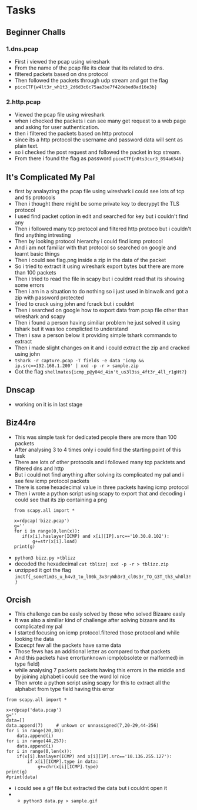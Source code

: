 # Tasks
## Beginner Challs
### 1.dns.pcap
* First i viewed the pcap using wireshark
* From the name of the pcap file its clear that its related to dns.
* filtered packets based on dns protocol
* Then followed the packets through udp stream and got the flag
* ```picoCTF{w4lt3r_wh1t3_2d6d3c6c75aa3be7f42debed8ad16e3b}```
### 2.http.pcap
* Viewed the pcap file using wireshark
* when i checked the packets i can see many get request to a web page and
  asking for user authentication.
* then i filtered the packets based on http protocol
* since its a http protocol the username and password data will sent as plain text.
* so i checked the post request and followed the packet in tcp stream.
* From there i found the flag as password ``picoCTF{n0ts3cur3_894a6546}``
## It's Complicated My Pal
* first by analayzing the pcap file using wireshark i could see lots of tcp and tls protocols
* Then i thought there might be some private key to decrypyt the TLS protocol
* I used find packet option in edit and searched for key but i couldn't find any
* Then i followed many tcp protocol and filtered http protoco but i couldn't find anything intresting
* Then by looking protocol hierarchy i could find icmp protocol 
* And i am not familiar with that protocol so searched on google and learnt basic things
* Then i could see flag.png inside a zip in the data of the packet
* So i tried to extract it using wireshark export bytes but there are more than 100 packets
* Then i tried to read the file in scapy but i couldnt read that its showing some errors
* Then i am in a situation to do nothing so i just used in binwalk and got a zip with password protected
* Tried to crack using john and fcrack but i couldnt
* Then i searched on google how to export data from pcap file other than wireshark and scapy
* Then i found a person having similiar problem he just solved it using tshark but it was too complicted to understand
* Then i saw a person below it providing simple tshark commands to extract
* Then i made slight changes on it and i could extract the zip and cracked using john
* `tshark -r capture.pcap -T fields -e data 'icmp && ip.src==192.168.1.200' | xxd -p -r > sample.zip`
* Got the flag ```shellmates{icmp_p@y04d_4in't_us3l3ss_4ft3r_4ll_r1gHt?}```
## Dnscap
* working on it is in last stage 
## Biz44re
* This was simple task for dedicated people there are more than 100 packets
* After analysing 3 to 4 times only i could find the starting point of this task
* There are lots of other protocols and i followed many tcp packtets and filtered dns and http
* But i could not find anything after solving its complicated my pal and i see few icmp protocol packets
* There is some hexadecimal value in three packets having icmp protocol
* Then i wrote a python script using scapy to export that and decoding i could see that its zip containing a png
```
   from scapy.all import *

   x=rdpcap('bizz.pcap')
   g=''
   for i in range(0,len(x)):
      if(x[i].haslayer(ICMP) and x[i][IP].src=='10.30.8.102'):
          g+=str(x[i].load)
   print(g)
```
* `python3 bizz.py >tblizz `
* decoded the hexadecimal `cat tblizz| xxd -p -r > tblizz.zip`
* unzipped it got the flag ```inctf{_someTim3s_u_h4v3_to_l00k_3v3ryWh3r3_cl0s3r_TO_G3T_th3_wh0l3!}```
## Orcish
* This challenge can be easly solved by those who solved Bizaare easly
* It was also a similiar kind of challenge after solving bizaare and its complicated my pal
* I started focusing on icmp protocol.filtered those protocol and while looking the data
* Excecpt few all the packets have same data 
* Those fews has an additional letter as compared to that packets
* And this packets have error(unknown icmp(obsolete or malformed) in type field)
* while analysing 7 packets packets having this errors in the middle and by joining alphabet i could see the word lol nice
* Then wrote a python script using scapy for this to extract all the alphabet from type field having this error
```
from scapy.all import *

x=rdpcap('data.pcap')
g=''
data=[]
data.append(7)     # unkown or unnassigned(7,20-29,44-256)
for i in range(20,30):
    data.append(i)
for i in range(44,257):
    data.append(i)
for i in range(0,len(x)):
    if(x[i].haslayer(ICMP) and x[i][IP].src=='10.136.255.127'):
        if x[i][ICMP].type in data:
            g+=chr(x[i][ICMP].type)
print(g)
#print(data)
```
* i could see a gif file but extracted the data but i couldnt open it 
* * `python3 data.py > sample.gif`
